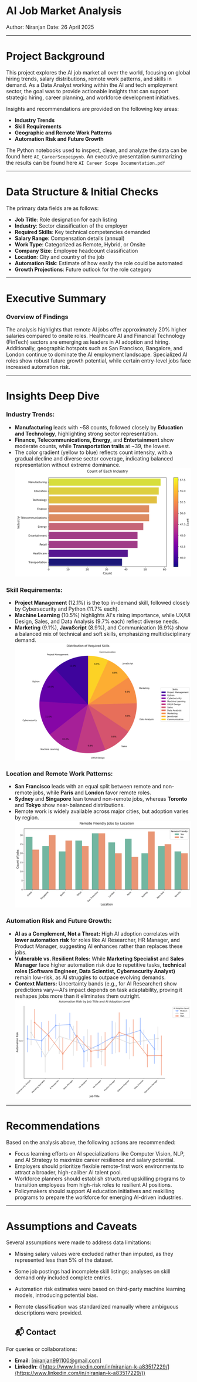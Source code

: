 # AI Job Market Analysis

Author: Niranjan
Date: 26 April 2025

---

# Project Background

This project explores the AI job market all over the world, focusing on global hiring trends, salary distributions, remote work patterns, and skills in demand. As a Data Analyst working within the AI and tech employment sector, the goal was to provide actionable insights that can support strategic hiring, career planning, and workforce development initiatives.

Insights and recommendations are provided on the following key areas:

* **Industry Trends**
* **Skill Requirements**
* **Geographic and Remote Work Patterns**
* **Automation Risk and Future Growth**

The Python notebooks used to inspect, clean, and analyze the data can be found here `AI_CareerScopeipynb`.
An executive presentation summarizing the results can be found here `AI Career Scope Documentation.pdf`

---

# Data Structure & Initial Checks

The primary data fields are as follows:

* **Job Title**: Role designation for each listing
* **Industry**: Sector classification of the employer
* **Required Skills**: Key technical competencies demanded
* **Salary Range**: Compensation details (annual)
* **Work Type**: Categorized as Remote, Hybrid, or Onsite
* **Company Size**: Employee headcount classification
* **Location**: City and country of the job
* **Automation Risk**: Estimate of how easily the role could be automated
* **Growth Projections**: Future outlook for the role category

---

# Executive Summary

### Overview of Findings

The analysis highlights that remote AI jobs offer approximately 20% higher salaries compared to onsite roles. Healthcare AI and Financial Technology (FinTech) sectors are emerging as leaders in AI adoption and hiring. Additionally, geographic hotspots such as San Francisco, Bangalore, and London continue to dominate the AI employment landscape. Specialized AI roles show robust future growth potential, while certain entry-level jobs face increased automation risk.

---

# Insights Deep Dive

### Industry Trends:

* **Manufacturing** leads with \~58 counts, followed closely by **Education and Technology**, highlighting strong sector representation.
* **Finance, Telecommunications, Energy**, and **Entertainment** show moderate counts, while **Transportation trails** at \~39, the lowest.
* The color gradient (yellow to blue) reflects count intensity, with a gradual decline and diverse sector coverage, indicating balanced representation without extreme dominance.
  ![Industry Count Distribution](images/Industry_count_distribution.png)

### Skill Requirements:

* **Project Management** (12.1%) is the top in-demand skill, followed closely by Cybersecurity and Python (11.7% each).
* **Machine Learning** (10.5%) highlights AI's rising importance, while UX/UI Design, Sales, and Data Analysis (9.7% each) reflect diverse needs.
* **Marketing** (9.1%), **JavaScript** (8.9%), and Communication (6.9%) show a balanced mix of technical and soft skills, emphasizing multidisciplinary demand.
  ![Skill\_Requirements](images/Distribution_of_Required_skills.png)

### Location and Remote Work Patterns:

* **San Francisco** leads with an equal split between remote and non-remote jobs, while **Paris** and **London** favor remote roles.
* **Sydney** and **Singapore** lean toward non-remote jobs, whereas **Toronto** and **Tokyo** show near-balanced distributions.
* Remote work is widely available across major cities, but adoption varies by region.
  ![Location\_and\_Remote\_Work\_Patterns](images/Remote_Friendly_Jobs_by_Location.png)

### Automation Risk and Future Growth:

* **AI as a Complement, Not a Threat:** High AI adoption correlates with **lower automation risk** for roles like AI Researcher, HR Manager, and Product Manager, suggesting AI enhances rather than replaces these jobs.
* **Vulnerable vs. Resilient Roles:** While **Marketing Specialist** and **Sales Manager** face higher automation risk due to repetitive tasks, **technical roles (Software Engineer, Data Scientist, Cybersecurity Analyst)** remain low-risk, as AI struggles to outpace evolving demands.
* **Context Matters:** Uncertainty bands (e.g., for AI Researcher) show predictions vary—AI’s impact depends on task adaptability, proving it reshapes jobs more than it eliminates them outright.
  ![Automation\_Risk\_and\_Future\_Growth](images/Automation_Risk_by_JobTitle_and_AI_Adoption.png)

---

# Recommendations

Based on the analysis above, the following actions are recommended:

* Focus learning efforts on AI specializations like Computer Vision, NLP, and AI Strategy to maximize career resilience and salary potential.
* Employers should prioritize flexible remote-first work environments to attract a broader, high-caliber AI talent pool.
* Workforce planners should establish structured upskilling programs to transition employees from high-risk roles to resilient AI positions.
* Policymakers should support AI education initiatives and reskilling programs to prepare the workforce for emerging AI-driven industries.

---

# Assumptions and Caveats

Several assumptions were made to address data limitations:

* Missing salary values were excluded rather than imputed, as they represented less than 5% of the dataset.
* Some job postings had incomplete skill listings; analyses on skill demand only included complete entries.
* Automation risk estimates were based on third-party machine learning models, introducing potential bias.
* Remote classification was standardized manually where ambiguous descriptions were provided.

  ## 📬 Contact

For queries or collaborations:

* **Email**: \[[niranjan991100@gmail.com](mailto:niranjan991100@gmail.com)]
* **LinkedIn**: ([https://www.linkedin.com/in/niranjan-k-a83517229/](https://www.linkedin.com/in/niranjan-k-a83517229/))

